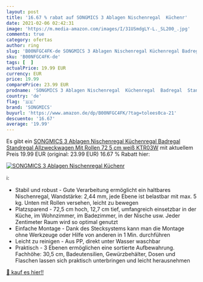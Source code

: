```yaml
---
layout: post
title: '16.67 % rabat auf SONGMICS 3 Ablagen Nischenregal  Küchenr'
date: 2021-02-06 02:42:31
image: 'https://m.media-amazon.com/images/I/31USmdgLY-L._SL200_.jpg'
comments: true
category: ofertas
author: ring
slug: 'B00NFGC4FK-de SONGMICS 3 Ablagen Nischenregal Küchenregal Badregal...'
sku: 'B00NFGC4FK-de'
tags: [  ]
actualPrice: 19.99 EUR
currency: EUR
price: 19.99
comparePrice: 23.99 EUR
prodname: 'SONGMICS 3 Ablagen Nischenregal  Küchenregal  Badregal  Standregal  Allzweckwagen Mit Rollen  72 5 cm  weiß KTR03W'
country: 'de'
flag: '🇩🇪'
brand: 'SONGMICS'
buyurl: 'https://www.amazon.de/dp/B00NFGC4FK/?tag=tolees0ca-21'
descuento: '16.67'
average: '19.99'
---
```


Es gibt ein [SONGMICS 3 Ablagen Nischenregal  Küchenregal  Badregal  Standregal  Allzweckwagen Mit Rollen  72 5 cm  weiß KTR03W](https://www.amazon.de/dp/B00NFGC4FK/?tag=tolees0ca-21) mit aktuellem Preis 19.99 EUR (original: 23.99 EUR) 16.67 % Rabatt hier:

[![SONGMICS 3 Ablagen Nischenregal  Küchenr](https://m.media-amazon.com/images/I/31USmdgLY-L._SL200_.jpg)](https://www.amazon.de/dp/B00NFGC4FK/?tag=tolees0ca-21)

ℹ️:

- Stabil und robust - Gute Verarbeitung ermöglicht ein haltbares Nischenregal, Wandstärke: 2,44 mm, jede Ebene ist belastbar mit max. 5 kg. Unten mit Rollen versehen, leicht zu bewegen
- Platzsparend - 72,5 cm hoch, 12,7 cm tief, umfangreich einsetzbar in der Küche, im Wohnzimmer, im Badezimmer, in der Nische usw. Jeder Zentimeter Raum wird so optimal genutzt
- Einfache Montage - Dank des Stecksystems kann man die Montage ohne Werkzeuge oder Hilfe von anderen in 1 Min. durchführen
- Leicht zu reinigen - Aus PP, direkt unter Wasser waschbar
- Praktisch - 3 Ebenen ermöglichen eine sortierte Aufbewahrung. Fachhöhe: 30,5 cm, Badeutensilien, Gewürzbehälter, Dosen und Flaschen lassen sich praktisch unterbringen und leicht herausnehmen

[🛒 kauf es hier!!](https://www.amazon.de/dp/B00NFGC4FK/?tag=tolees0ca-21)
